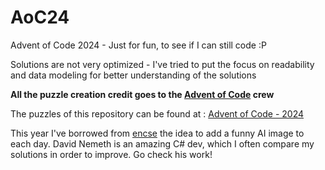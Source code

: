 # AoC24

Advent of Code 2024 - Just for fun, to see if I can still code :P

Solutions are not very optimized - I've tried to put the focus on readability and data modeling for better understanding of the solutions

**All the puzzle creation credit goes to the [Advent of Code](https://adventofcode.com/) crew**

The puzzles of this repository can be found at : [Advent of Code - 2024](https://adventofcode.com/2024/)

This year I've borrowed from [encse](https://github.com/encse) the idea to add a funny AI image to each day. David Nemeth is an amazing C# dev, which I often compare my solutions in order to improve. Go check his work!
